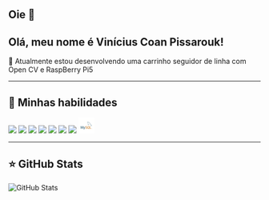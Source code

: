 ## Oie 👋

## Olá, meu nome é Vinícius Coan Pissarouk!

🔭 Atualmente estou desenvolvendo uma carrinho seguidor de linha com Open CV e RaspBerry Pi5

---

## 🚀 Minhas habilidades

<code><img height="32" src="https://github.com/user-attachments/assets/0e53c1c6-9f46-4dbf-b9af-abc4fdf2e3e8"/></code>
<code><img height="32" src="https://github.com/user-attachments/assets/5669f476-f2d4-42bc-961e-3760d9a6713c"/></code>
<code><img height="32" src="https://github.com/user-attachments/assets/ebed15b7-bd4e-4c68-8ec9-3be4d852ebe7"/></code>
<code><img height="32" src="https://github.com/user-attachments/assets/218a82a6-63fd-4ff9-9b99-7642bf45e2c1"/></code>
<code><img height="32" src="https://github.com/user-attachments/assets/4c9af7e1-48ce-4ed0-a510-b07af4d49590"/></code>
<code><img height="32" src="https://github.com/user-attachments/assets/d1bc41c1-1ae8-467f-a4aa-84e0113ed493"/></code>
<code><img height="32" src="https://github.com/user-attachments/assets/a2c2d215-0d15-4128-bc7f-065827fab8b6"/></code>
<code><img height="32" src="https://raw.githubusercontent.com/github/explore/80688e429a7d4ef2fca1e82350fe8e3517d3494d/topics/mysql/mysql.png"/></code>

---

## ⭐ GitHub Stats

![GitHub Stats](https://github-readme-stats.vercel.app/api?username=Vcp290907&show_icons=true)
